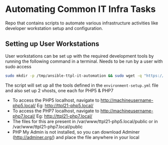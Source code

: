 # Automating Common IT Infra Tasks
Repo that contains scripts to automate various infrastructure activities like developer workstation setup and configuration. 

## Setting up User Workstations
User workstations can be set up with the required development tools by running the following command in a terminal. Needs to be run by a user with sudo access

```bash
sudo mkdir -p /tmp/ansible-ttpl-it-automation && sudo wget -q "https://gist.githubusercontent.com/coolbung/2624e103156f7b790791/raw/ttpl_install.sh" -O /tmp/ansible-ttpl-it-automation/ttpl_install.sh && sudo chmod +x /tmp/ansible-ttpl-it-automation/ttpl_install.sh && sudo /tmp/ansible-ttpl-it-automation/ttpl_install.sh
```
The script will set up all the tools defined in the `environment-setup.yml` file and also set up 2 vhosts, one each for PHP5 & PHP7

- To access the PHP5 localhost, navigate to http://machineusername-php5.local/  Eg: http://ttpl21-php5.local/
- To access the PHP7 localhost, navigate to http://machineusername-php7.local/  Eg: http://ttpl21-php7.local/
- The files for this are present in /var/www/ttpl21-php5.local/public or in /var/www/ttpl21-php7.local/public
- PHP My Admin is not installed, so you can download Adminer (http://adminer.org/) and place the file anywhere in your local
